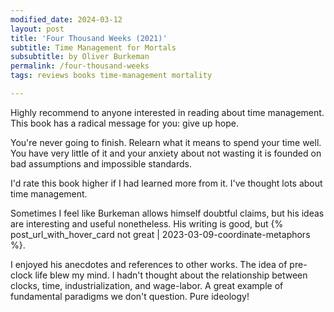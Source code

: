 ```yaml
---
modified_date: 2024-03-12
layout: post
title: 'Four Thousand Weeks (2021)'
subtitle: Time Management for Mortals
subsubtitle: by Oliver Burkeman
permalink: /four-thousand-weeks
tags: reviews books time-management mortality

---
```


Highly recommend to anyone interested in reading about time management.
This book has a radical message for you: give up hope.
<!--more-->
You're never going to finish.
Relearn what it means to spend your time well.
You have very little of it and your anxiety about not wasting it is founded on bad assumptions and impossible standards.

I'd rate this book higher if I had learned more from it.
I've thought lots about time management.

Sometimes I feel like Burkeman allows himself doubtful claims, but his ideas are interesting and useful nonetheless.
His writing is good, but {% post_url_with_hover_card not great | 2023-03-09-coordinate-metaphors %}.

I enjoyed his anecdotes and references to other works.
The idea of pre-clock life blew my mind.
I hadn't thought about the relationship between clocks, time, industrialization, and wage-labor.
A great example of fundamental paradigms we don't question.
Pure ideology!

